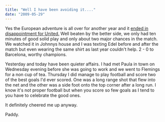 ```yaml
---
title: "Well I have been avoiding it...."
date: "2009-05-29"
---
```

Yes the European adventure is all over for another year and it [ended in disappointment for United.](http://www.rte.ie/sport/soccer/2009/0527/manunited_barcelona.html) Well beaten by the better side, we only had ten minutes of good solid play and only about two major chances in the match. We watched it in Johnnys house and I was texting Edel before and after the match but even wearing the same shirt as last year couldn't help. 2 - 0 to Barcelona, worthy champions.

Yesterday and today have been quieter affairs. I had met Paula in town on Wednesday evening before she was going to work and we went to Flemings for a non cup of tea. Thursday I did manage to play football and score two of the best goals I'd ever scored. One was a long range shot that flew into the net and the other was a side foot onto the top corner after a long run. I know it's not proper football but when you score so few goals as I tend to you have to celebrate the good ones.

It definitely cheered me up anyway.

Paddy.
